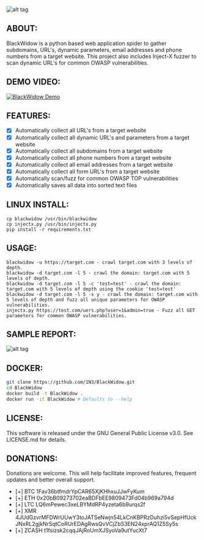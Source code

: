 ![alt tag](https://github.com/1N3/BlackWidow/blob/master/blackwidowlogo.png)

## ABOUT:
BlackWidow is a python based web application spider to gather subdomains, URL's, dynamic parameters, email addresses and phone numbers from a target website. This project also includes Inject-X fuzzer to scan dynamic URL's for common OWASP vulnerabilities.

## DEMO VIDEO:
[![BlackWidow Demo](https://i.ytimg.com/vi/mch8ht47taY/hqdefault.jpg)](https://www.youtube.com/watch?v=mch8ht47taY)

## FEATURES:
- [x] Automatically collect all URL's from a target website
- [x] Automatically collect all dynamic URL's and parameters from a target website
- [x] Automatically collect all subdomains from a target website
- [x] Automatically collect all phone numbers from a target website
- [x] Automatically collect all email addresses from a target website
- [x] Automatically collect all form URL's from a target website
- [X] Automatically scan/fuzz for common OWASP TOP vulnerabilities
- [x] Automatically saves all data into sorted text files

## LINUX INSTALL:
```
cp blackwidow /usr/bin/blackwidow 
cp injectx.py /usr/bin/injectx.py
pip install -r requirements.txt
```

## USAGE:
```
blackwidow -u https://target.com - crawl target.com with 3 levels of depth.
blackwidow -d target.com -l 5 - crawl the domain: target.com with 5 levels of depth.
blackwidow -d target.com -l 5 -c 'test=test' - crawl the domain: target.com with 5 levels of depth using the cookie 'test=test'
blackwidow -d target.com -l 5 -s y - crawl the domain: target.com with 5 levels of depth and fuzz all unique parameters for OWASP vulnerabilities.
injectx.py https://test.com/uers.php?user=1&admin=true - Fuzz all GET parameters for common OWASP vulnerabilities.
```

## SAMPLE REPORT:
![alt tag](https://github.com/1N3/BlackWidow/blob/master/blackwidow-report1.png)

## DOCKER:
```bash
git clone https://github.com/1N3/BlackWidow.git
cd BlackWidow
docker build -t BlackWidow .
docker run -it BlackWidow # Defaults to --help

```

## LICENSE:
This software is released under the GNU General Public License v3.0. See LICENSE.md for details.

## DONATIONS:
Donations are welcome. This will help facilitate improved features, frequent updates and better overall support.
- [+] BTC 1Fav36btfmdrYpCAR65XjKHhxuJJwFyKum
- [+] ETH 0x20bB09273702eaBDFbEE9809473Fd04b969a794d
- [+] LTC LQ6mPewec3xeLBYMdRP4yzeta6b9urqs2f
- [+] XMR 4JUdGzvrMFDWrUUwY3toJATSeNwjn54LkCnKBPRzDuhzi5vSepHfUckJNxRL2gjkNrSqtCoRUrEDAgRwsQvVCjZbS3EN24xprAQ1Z5Sy5s
- [+] ZCASH t1fsizsk2cqqJAjRoUmXJSyoVa9utYucXt7